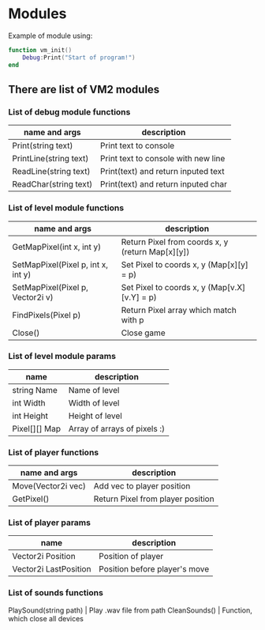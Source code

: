 # Modules

Example of module using:
```lua
function vm_init()
	Debug:Print("Start of program!")
end
```

## There are list of VM2 modules

### List of debug module functions
name and args | description
--- | ---
Print(string text) |  Print text to console
PrintLine(string text) | Print text to console with new line
ReadLine(string text) | Print(text) and return inputed text
ReadChar(string text) | Print(text) and return inputed char

### List of level module functions

name and args | description
--- | ---
GetMapPixel(int x, int y) | Return Pixel from coords x, y (return Map\[x\]\[y\])
SetMapPixel(Pixel p, int x, int y) | Set Pixel to coords x, y (Map\[x\]\[y\] = p)
SetMapPixel(Pixel p, Vector2i v) | Set Pixel to coords x, y (Map\[v.X\]\[v.Y\] = p)
FindPixels(Pixel p) | Return Pixel array which match with p
Close() | Close game

### List of level module params

name | description
--- | ---
string Name | Name of level
int Width | Width of level
int Height | Height of level
Pixel\[\]\[\] Map | Array of arrays of pixels :)

### List of player functions
name and args | description
--- | ---
Move(Vector2i vec) | Add vec to player position
GetPixel() | Return Pixel from player position

### List of player params
name | description
--- | ---
Vector2i Position | Position of player
Vector2i LastPosition | Position before player's move

### List of sounds functions
PlaySound(string path) | Play .wav file from path
CleanSounds() | Function, which close all devices
